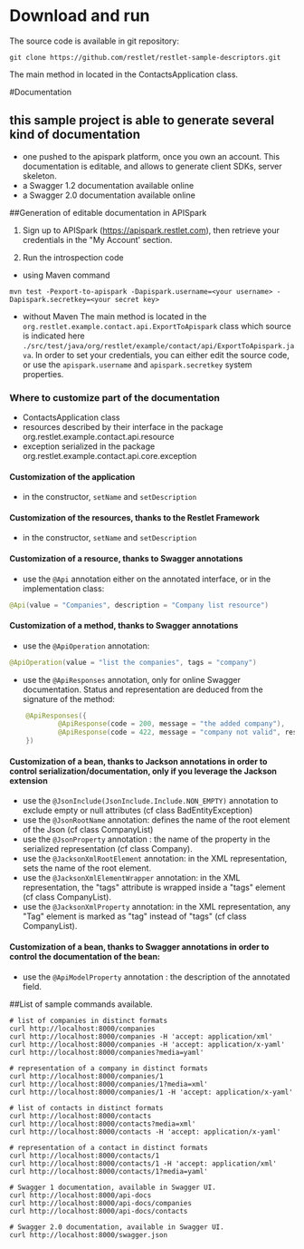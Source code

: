 
# Download and run
The source code is available in git repository:

```
git clone https://github.com/restlet/restlet-sample-descriptors.git
```

The main method in located in the ContactsApplication class.

#Documentation

## this sample project is able to generate several kind of documentation

- one pushed to the apispark platform, once you own an account. This documentation is editable, and allows to generate client SDKs, server skeleton.
- a Swagger 1.2 documentation available online
- a Swagger 2.0 documentation available online

##Generation of editable documentation in APISpark
1. Sign up to APISpark (https://apispark.restlet.com), then retrieve your credentials in the "My Account' section.

2. Run the introspection code

 - using Maven command

```
mvn test -Pexport-to-apispark -Dapispark.username=<your username> -Dapispark.secretkey=<your secret key>
```

 - without Maven
The main method is located in the `org.restlet.example.contact.api.ExportToApispark` class which source is indicated here `./src/test/java/org/restlet/example/contact/api/ExportToApispark.java`.
In order to set your credentials, you can either edit the source code, or use the `apispark.username` and `apispark.secretkey` system properties.

### Where to customize part of the documentation
 - ContactsApplication class
 - resources described by their interface in the package org.restlet.example.contact.api.resource
 - exception serialized in the package org.restlet.example.contact.api.core.exception

####  Customization of the application
 - in the constructor, `setName` and `setDescription`
 
####  Customization of the resources, thanks to the Restlet Framework
 - in the constructor, `setName` and `setDescription`

####  Customization of a resource, thanks to Swagger annotations
 - use the `@Api` annotation either on the annotated interface, or in the implementation class:

```java
@Api(value = "Companies", description = "Company list resource")
```

####  Customization of a method, thanks to Swagger annotations
 - use the `@ApiOperation` annotation:

```java
@ApiOperation(value = "list the companies", tags = "company")
```

 - use the `@ApiResponses` annotation, only for online Swagger documentation. Status and representation are deduced from the signature of the method:

```java
    @ApiResponses({
            @ApiResponse(code = 200, message = "the added company"),
            @ApiResponse(code = 422, message = "company not valid", response = BadEntityException.class)
    })
```

####  Customization of a bean, thanks to Jackson annotations in order to control serialization/documentation, only if you leverage the Jackson extension
 - use the `@JsonInclude(JsonInclude.Include.NON_EMPTY)` annotation to exclude empty or null attributes (cf class BadEntityException)
 - use the `@JsonRootName` annotation: defines the name of the root element of the Json (cf class CompanyList)
 - use the `@JsonProperty` annotation : the name of the property in the serialized representation (cf class Company).
 - use the `@JacksonXmlRootElement` annotation: in the XML representation, sets the name of the root element.
 - use the `@JacksonXmlElementWrapper` annotation: in the XML representation, the "tags" attribute is wrapped inside a "tags" element (cf class CompanyList).
 - use the `@JacksonXmlProperty` annotation: in the XML representation, any "Tag" element is marked as "tag" instead of "tags" (cf class CompanyList).

####  Customization of a bean, thanks to Swagger annotations in order to control the documentation of the bean:
 - use the `@ApiModelProperty` annotation : the description of the annotated field.

##List of sample commands available.

```
# list of companies in distinct formats
curl http://localhost:8000/companies
curl http://localhost:8000/companies -H 'accept: application/xml'
curl http://localhost:8000/companies -H 'accept: application/x-yaml'
curl http://localhost:8000/companies?media=yaml'

# representation of a company in distinct formats
curl http://localhost:8000/companies/1
curl http://localhost:8000/companies/1?media=xml'
curl http://localhost:8000/companies/1 -H 'accept: application/x-yaml'

# list of contacts in distinct formats
curl http://localhost:8000/contacts
curl http://localhost:8000/contacts?media=xml'
curl http://localhost:8000/contacts -H 'accept: application/x-yaml'

# representation of a contact in distinct formats
curl http://localhost:8000/contacts/1
curl http://localhost:8000/contacts/1 -H 'accept: application/xml'
curl http://localhost:8000/contacts/1?media=yaml'

# Swagger 1 documentation, available in Swagger UI.
curl http://localhost:8000/api-docs
curl http://localhost:8000/api-docs/companies
curl http://localhost:8000/api-docs/contacts

# Swagger 2.0 documentation, available in Swagger UI.
curl http://localhost:8000/swagger.json
```



